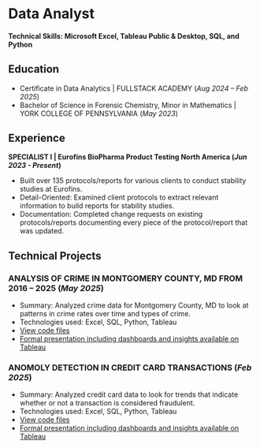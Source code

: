 # Data Analyst

#### Technical Skills: Microsoft Excel, Tableau Public & Desktop, SQL, and Python

## Education
- Certificate in Data Analytics | FULLSTACK ACADEMY (_Aug 2024 – Feb 2025_)
- Bachelor of Science in Forensic Chemistry, Minor in Mathematics | YORK COLLEGE OF PENNSYLVANIA (_May 2023_)

## Experience
**SPECIALIST I | Eurofins BioPharma Product Testing North America (_Jun 2023 - Present_)**
- Built over 135 protocols/reports for various clients to conduct stability studies at Eurofins.
- Detail-Oriented: Examined client protocols to extract relevant information to build reports for stability studies.
- Documentation: Completed change requests on existing protocols/reports documenting every piece of the protocol/report that was updated.

## Technical Projects
### ANALYSIS OF CRIME IN MONTGOMERY COUNTY, MD FROM 2016 – 2025 (_May 2025_)
- Summary: Analyzed crime data for Montgomery County, MD to look at patterns in crime rates over time and types of crime.
- Technologies used: Excel, SQL, Python, Tableau
- [View code files](https://github.com/choidra/Montgomery_County_MD_Crime_Analysis)
- [Formal presentation including dashboards and insights available on Tableau](https://public.tableau.com/shared/PP32K7B2T?:display_count=n&:origin=viz_share_link)

### ANOMOLY DETECTION IN CREDIT CARD TRANSACTIONS (_Feb 2025_)
- Summary: Analyzed credit card data to look for trends that indicate whether or not a transaction is considered fraudulent.
- Technologies used: Excel, SQL, Python, Tableau
- [View code files](https://github.com/choidra/fraud-detection-analysis)
- [Formal presentation including dashboards and insights available on Tableau](https://public.tableau.com/views/CapstoneFinalDraft_17384676977900/Presentation?:language=enUS&:sid=&:redirect=auth&:display_count=n&:origin=viz_share_link)

